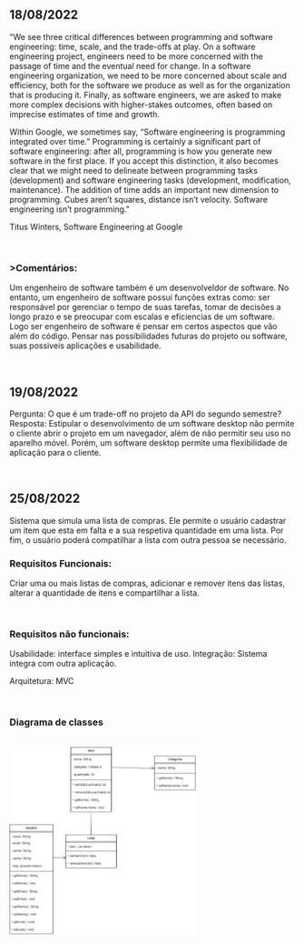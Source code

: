<h2>18/08/2022</h2>
<p>"We see three critical differences between programming and software engineering: time, scale, and the trade-offs at play. On a software engineering project, engineers need to be more concerned with the passage of time and the eventual need for change. In a software engineering organization, we need to be more concerned about scale and efficiency, both for the software we produce as well as for the organization that is producing it. Finally, as software engineers, we are asked to make more complex decisions with higher-stakes outcomes, often based on imprecise estimates of time and growth.</p>

<p>Within Google, we sometimes say, “Software engineering is programming integrated over time.” Programming is certainly a significant part of software engineering: after all, programming is how you generate new software in the first place. If you accept this distinction, it also becomes clear that we might need to delineate between programming tasks (development) and software engineering tasks (development, modification, maintenance). The addition of time adds an important new dimension to programming. Cubes aren’t squares, distance isn’t velocity. Software engineering isn’t programming."</p>

<p>Titus Winters, Software Engineering at Google</p>
<br>
<h3>>Comentários:</h3>
<p>Um engenheiro de software também é um desenvolveldor de software. No entanto, um engenheiro de software possui funções extras como: ser responsável por gerenciar o tempo de suas tarefas, tomar de decisões a longo prazo e se preocupar com escalas e eficiencias de um software. Logo ser engenheiro de software é pensar em certos aspectos que vão além do código. Pensar nas possíbilidades futuras do projeto ou software, suas possiveis aplicações e usabilidade.</p>
<br>
<h2>19/08/2022</h2>
<p>Pergunta: O que é um trade-off no projeto da API do segundo semestre?
Resposta: Estipular o desenvolvimento de um software desktop não permite o cliente abrir o projeto em um navegador, além de não permitir seu uso no aparelho móvel. Porém, um software desktop permite uma flexibilidade de aplicação para o cliente.</p>
<br>
<h2>25/08/2022</h2>
<p>Sistema que simula uma lista de compras. Ele permite o usuário cadastrar um item que esta em falta e a sua respetiva quantidade em uma lista. Por fim, o usuário poderá compatilhar a lista com outra pessoa se necessário.</p>

<h3>Requisitos Funcionais:</h3> <p>Criar uma ou mais listas de compras, adicionar e remover itens das listas, alterar a quantidade de itens e compartilhar a lista.</p>
<br>
<h3>Requisitos não funcionais:</h3>
<p>	Usabilidade: interface simples e intuitiva de uso.
  	Integração: Sistema integra com outra aplicação.</p>
<p> Arquitetura: MVC </p>
    
<br>
<h3>Diagrama de classes</h3>
<br>
    <img src="imagens/diagrama_de_classe.drawio.png" width="65%" />

